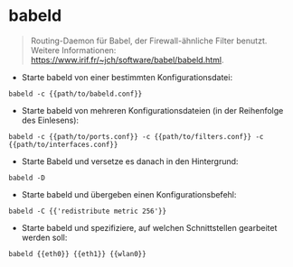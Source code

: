 # babeld

> Routing-Daemon für Babel, der Firewall-ähnliche Filter benutzt.
> Weitere Informationen: <https://www.irif.fr/~jch/software/babel/babeld.html>.

- Starte babeld von einer bestimmten Konfigurationsdatei:

`babeld -c {{path/to/babeld.conf}}`

- Starte babeld von mehreren Konfigurationsdateien (in der Reihenfolge des Einlesens):

`babeld -c {{path/to/ports.conf}} -c {{path/to/filters.conf}} -c {{path/to/interfaces.conf}}`

- Starte Babeld und versetze es danach in den Hintergrund:

`babeld -D`

- Starte babeld und übergeben einen Konfigurationsbefehl:

`babeld -C {{'redistribute metric 256'}}`

- Starte babeld und spezifiziere, auf welchen Schnittstellen gearbeitet werden soll:

`babeld {{eth0}} {{eth1}} {{wlan0}}`
